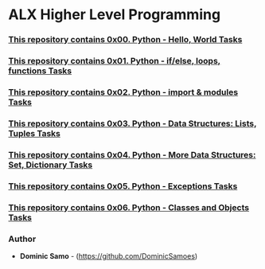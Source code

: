 # ALX Higher Level Programming

### [This repository contains 0x00. Python - Hello, World Tasks](./0x00-python-hello_world)

### [This repository contains 0x01. Python - if/else, loops, functions Tasks](./0x01-python-if_else_loops_functions)

### [This repository contains 0x02. Python - import & modules Tasks](./0x02-python-import_modules)

### [This repository contains  0x03. Python - Data Structures: Lists, Tuples Tasks](./0x03-python-data_structures)

### [This repository contains 0x04. Python - More Data Structures: Set, Dictionary Tasks](./0x04-python-more_data_structures)

### [This repository contains 0x05. Python - Exceptions Tasks](./0x05-python-exceptions)

### [This repository contains 0x06. Python - Classes and Objects Tasks](./0x06-python-classes)



### Author
* **Dominic Samo** - (https://github.com/DominicSamoes)

